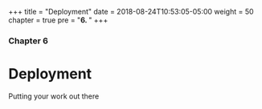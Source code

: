 +++
title = "Deployment"
date = 2018-08-24T10:53:05-05:00
weight = 50
chapter = true
pre = "<b>6. </b>"
+++

### Chapter 6

# Deployment

Putting your work out there